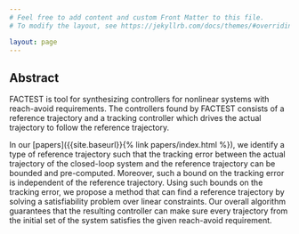 ```yaml
---
# Feel free to add content and custom Front Matter to this file.
# To modify the layout, see https://jekyllrb.com/docs/themes/#overriding-theme-defaults

layout: page
---
```


## Abstract

FACTEST is tool for synthesizing controllers for nonlinear systems with reach-avoid requirements. The controllers found by FACTEST consists of a reference trajectory and a tracking controller which drives the actual trajectory to follow the reference trajectory.

In our [papers]({{site.baseurl}}{% link papers/index.html %}), we identify a type of reference trajectory such that the tracking error between the actual trajectory of the closed-loop system and the reference trajectory can be bounded and pre-computed. Moreover, such a bound on the tracking error is independent of the reference trajectory. Using such bounds on the tracking error, we propose a method that can find a reference trajectory by solving a satisfiability problem over linear constraints. Our overall algorithm guarantees that the resulting controller can make sure every trajectory from the initial set of the system satisfies the given reach-avoid requirement.
